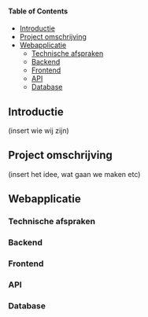 #### Table of Contents  
* [Introductie](#Introductie)
* [Project omschrijving](#Project-omschrijving)  
* [Webapplicatie](#Webapplicatie)
    * [Technische afspraken](#Technische-afspraken)
    * [Backend](#Backend)
    * [Frontend](#Frontend)
    * [API](#API)
    * [Database](#Database)

## Introductie
(insert wie wij zijn)

## Project omschrijving
(insert het idee, wat gaan we maken etc)

## Webapplicatie

### Technische afspraken

### Backend

### Frontend

### API

### Database

